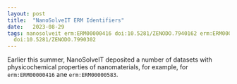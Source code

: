 ```yaml
---
layout: post
title:  "NanoSolveIT ERM Identifiers"
date:   2023-08-29
tags: nanosolveit erm:ERM00000416 doi:10.5281/ZENODO.7940162 erm:ERM00000583
  doi:10.5281/ZENODO.7990302
---
```


Earlier this summer, NanoSolveIT deposited a number of datasets with physicochemical properties
of nanomaterials, for example, for `erm:ERM00000416` ane `erm:ERM00000583`.

